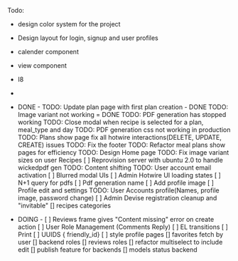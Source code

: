 Todo:

- design color system for the project
- Design layout for login, signup and user profiles
- calender component
- view component
- I8
-

- DONE -
  TODO: Update plan page with first plan creation - DONE
  TODO: Image variant not working = DONE
  TODO: PDF generation has stopped working
  TODO: Close modal when recipe is selected for a plan, meal_type and day
  TODO: PDF generation css not working in production
  TODO: Plans show page fix all hotwire interactions(DELETE, UPDATE, CREATE) issues
  TODO: Fix the footer
  TODO: Refactor meal plans show pages for efficiency
  TODO: Design Home page
  TODO: Fix image variant sizes on user Recipes
  [ ] Reprovision server with ubuntu 2.0 to handle wickedpdf gen
  TODO: Content shifting
  TODO: User account email activation
  [ ] Blurred modal UIs
  [ ] Admin Hotwire UI loading states
  [ ] N+1 query for pdfs
  [ ] Pdf generation name
  [ ] Add profile image
  [ ] Profile edit and settings
  TODO: User Accounts profile(Names, profile image, password change)
  [ ] Admin Devise registration cleanup and "invitable"
  [] recipes categories

- DOING -
  [ ] Reviews frame gives "Content missing" error on create action
  [ ] User Role Management (Comments Reply)
  [ ] EL transitions
  [ ] Print
  [ ] UUIDS { friendly_id}
  [ ] style profile pages
  [] favorites fetch by user
  [] backend roles
  [] reviews roles
  [] refactor multiselect to include edit
  [] publish feature for backends
  [] models status backend

